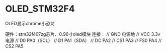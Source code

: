 # OLED_STM32F4
OLED显示chrome小恐龙


硬件：stm32f407zg芯片、0.96寸oled模块
连接：
//              GND    电源地
//              VCC  3.3v电源
//              D0   PA0（SCL）
//              D1   PA1（SDA）
//              DC   PA2
//              CS1  PA3 
//              FS0  PA4
//              CS2  PA5
